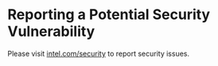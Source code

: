# Reporting a Potential Security Vulnerability

Please visit [intel.com/security](https://intel.com/security) to report
security issues.
